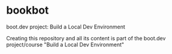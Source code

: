 # bookbot
boot.dev project: Build a Local Dev Environment

Creating this repository and all its content is part of the boot.dev
project/course "Build a Local Dev Environment"
